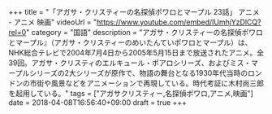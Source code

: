 +++
title =  "「アガサ・クリスティーの名探偵ポワロとマープル 23話」 アニメ - アニメ 映画"
videoUrl = "https://www.youtube.com/embed/lUmhjYzDlCQ?rel=0"
category = "国語"
description = "アガサ・クリスティーの名探偵ポワロとマープル』（アガサ・クリスティーのめいたんていポワロとマープル）は、NHK総合テレビで2004年7月4日から2005年5月15日まで放送されたアニメ。全39回。アガサ・クリスティのエルキュール・ポアロシリーズ、およびミス・マープルシリーズの2大シリーズが原作で、物語の舞台となる1930年代当時のロンドンの市街や風景などをアニメーションで再現している。時代考証に木村尚三郎を起用している。"
tags = ["アガサクリスティー,名探偵ポワロ,アニメ,映画"]
date = 2018-04-08T16:56:40+09:00
draft = true
+++

